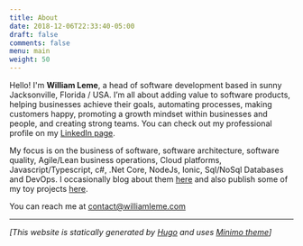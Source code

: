 ```yaml
---
title: About
date: 2018-12-06T22:33:40-05:00
draft: false
comments: false
menu: main
weight: 50
---
```


Hello! I'm __William Leme__, a head of software development based in sunny Jacksonville, Florida / USA. I’m all about adding value to software products, helping businesses achieve their goals, automating processes, making customers happy, promoting a growth mindset within businesses and people, and creating strong teams.  You can check out my professional profile on my [LinkedIn page](https://linkedin.com/in/williamleme).

My focus is on the business of software, software architecture, software quality, Agile/Lean business operations, Cloud platforms, Javascript/Typescript, c#, .Net Core, NodeJs, Ionic, Sql/NoSql Databases and DevOps. I occasionally blog about them [here](/posts) and also publish some of my toy projects [here](/tags/myapps).

You can reach me at [contact@williamleme.com](mailto:contact@williamleme.com)

-----------------------

_[This website is statically generated by [Hugo](https://gohugo.io) and uses [Minimo theme](https://github.com/MunifTanjim/minimo)]_